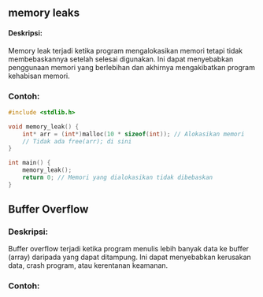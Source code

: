 ## memory leaks
#### Deskripsi:
Memory leak terjadi ketika program mengalokasikan memori tetapi tidak membebaskannya setelah selesai digunakan. Ini dapat menyebabkan penggunaan memori yang berlebihan dan akhirnya mengakibatkan program kehabisan memori.
### Contoh:
```c
#include <stdlib.h>

void memory_leak() {
    int* arr = (int*)malloc(10 * sizeof(int)); // Alokasikan memori
    // Tidak ada free(arr); di sini
}

int main() {
    memory_leak();
    return 0; // Memori yang dialokasikan tidak dibebaskan
}

```
## Buffer Overflow
### Deskripsi:
Buffer overflow terjadi ketika program menulis lebih banyak data ke buffer (array) daripada yang dapat ditampung. Ini dapat menyebabkan kerusakan data, crash program, atau kerentanan keamanan.
### Contoh:
```c

```
